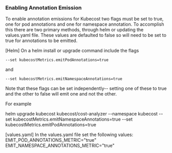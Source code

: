 ### Enabling Annotation Emission

To enable annotation emissions for Kubecost two flags must be set to true, one for pod annotations and one for namespace annotation. To accomplish this there are two primary methods, through helm or updating the values.yaml file. These values are defaulted to false so will need to be set to true for annotations to be emitted.

[Helm] On a helm install or upgrade command include the flags

```--set kubecostMetrics.emitPodAnnotations=true```

and

```--set kubecostMetrics.emitNamespaceAnnotations=true```

Note that these flags can be set independently-- setting one of these to true and the other to false will emit one and not the other.

For example

helm upgrade kubecost kubecost/cost-analyzer --namespace kubecost --set kubecostMetrics.emitNamespaceAnnotations=true --set kubecostMetrics.emitPodAnnotations=true

[values.yaml] In the values.yaml file set the following values:
EMIT_POD_ANNOTATIONS_METRIC="true"
EMIT_NAMESPACE_ANNOTATIONS_METRIC="true"


